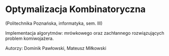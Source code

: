 # Optymalizacja Kombinatoryczna
(Politechnika Poznańska, informatyka, sem. III)

Implementacja algorytmów: mrówkowego oraz zachłannego rozwiązujących problem komiwojażera.

Autorzy: Dominik Pawłowski, Mateusz Miłkowski